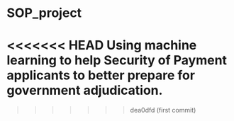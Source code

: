 # SOP_project
<<<<<<< HEAD
Using machine learning to help Security of Payment applicants to better prepare for government adjudication. 
=======
>>>>>>> dea0dfd (first commit)
